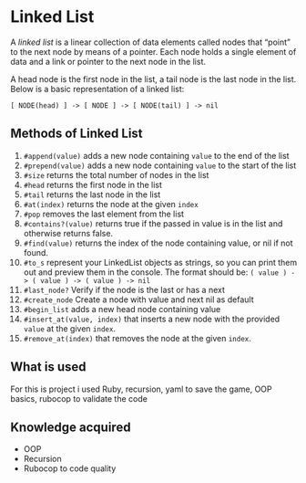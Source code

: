# Linked List

A *linked list* is a linear collection of data elements called nodes that “point” to the next node by means of a pointer. Each node holds a single element of data and a link or pointer to the next node in the list.

A head node is the first node in the list, a tail node is the last node in the list. Below is a basic representation of a linked list:

`[ NODE(head) ] -> [ NODE ] -> [ NODE(tail) ] -> nil`

## Methods of Linked List

1. `#append(value)` adds a new node containing `value` to the end of the list
2. `#prepend(value)` adds a new node containing `value` to the start of the list
3. `#size` returns the total number of nodes in the list
4. `#head` returns the first node in the list
5. `#tail` returns the last node in the list
6. `#at(index)` returns the node at the given `index`
7. `#pop` removes the last element from the list
8. `#contains?(value)` returns true if the passed in value is in the list and otherwise returns false.
9. `#find(value)` returns the index of the node containing value, or nil if not found.
10. `#to_s` represent your LinkedList objects as strings, so you can print them out and preview them in the console. The format should be: `( value ) -> ( value ) -> ( value ) -> nil`
11. `#last_node?` Verify if the node is the last or has a next
12. `#create_node` Create a node with value and next nil as default
13. `#begin_list` adds a new head node containing value
14. `#insert_at(value, index)` that inserts a new node with the provided `value` at the given `index`.
15. `#remove_at(index)` that removes the node at the given `index`.

## What is used

For this is project i used Ruby, recursion, yaml to save the game, OOP basics, rubocop to validate the code

## Knowledge acquired

* OOP
* Recursion
* Rubocop to code quality
